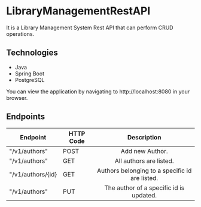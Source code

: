 # LibraryManagementRestAPI
It is a Library Management System Rest API that can perform CRUD operations.

## Technologies
* Java
* Spring Boot
* PostgreSQL

You can view the application by navigating to http://localhost:8080 in your browser.

## Endpoints

| Endpoint           | HTTP Code      | Description                                      |
| ------------------ | -------------- | :----------------------------------------------: |
| "/v1/authors"      | POST           |  Add new Author.                                 |
| "/v1/authors"      | GET            |  All authors are listed.                         |
| "/v1/authors/{id}  | GET            |  Authors belonging to a specific id are listed.  |
| "/v1/authors"      | PUT            |  The author of a specific id is updated.         |



